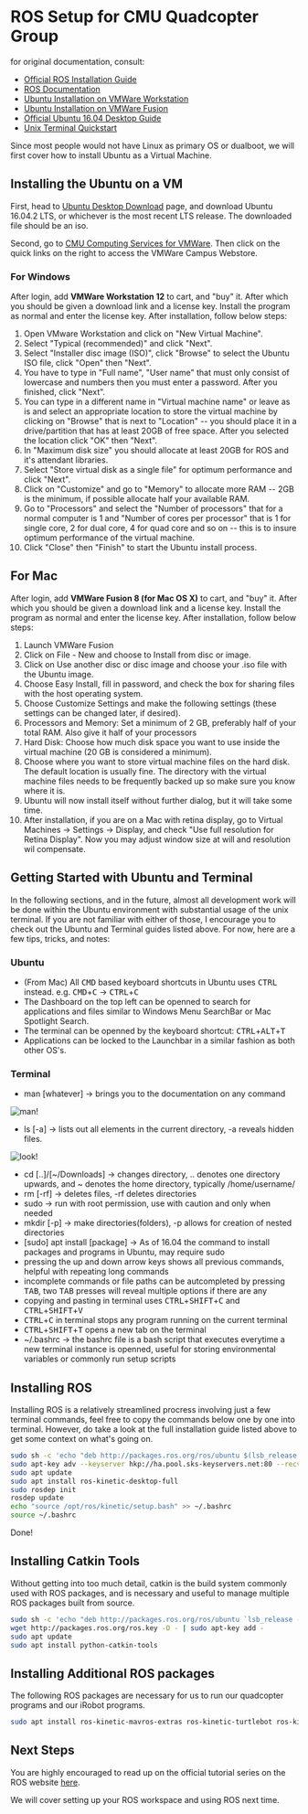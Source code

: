# ROS Setup for CMU Quadcopter Group

for original documentation, consult:

* [Official ROS Installation Guide](http://wiki.ros.org/kinetic/Installation/Ubuntu)
* [ROS Documentation](http://wiki.ros.org)
* [Ubuntu Installation on VMWare Workstation](https://betanews.com/2012/08/29/how-to-install-ubuntu-on-vmware-workstation/)
* [Ubuntu Installation on VMWare Fusion](http://hplgit.github.io/teamods/ubuntu/vmware/mac.html)
* [Official Ubuntu 16.04 Desktop Guide](https://help.ubuntu.com/lts/ubuntu-help/index.html)
* [Unix Terminal Quickstart](http://www.stat.rice.edu/~bhatticr/tutorials/UnixQuickStart.pdf)

Since most people would not have Linux as primary OS or dualboot, we will first cover how to install Ubuntu as a Virtual Machine.

## Installing the Ubuntu on a VM

First, head to [Ubuntu Desktop Download](https://www.ubuntu.com/download/desktop) page, and download Ubuntu 16.04.2 LTS, or whichever is the most recent LTS release. The downloaded file should be an iso.

Second, go to [CMU Computing Services for VMWare](https://www.cmu.edu/computing/software/all/vmware/index.html). Then click on the quick links on the right to access the VMWare Campus Webstore.

### For Windows

After login, add **VMWare Workstation 12** to cart, and "buy" it. After which you should be given a download link and a license key. Install the program as normal and enter the license key. After installation, follow below steps:

1. Open VMware Workstation and click on "New Virtual Machine".
2. Select "Typical (recommended)" and click "Next".
3. Select "Installer disc image (ISO)", click "Browse" to select the Ubuntu ISO file, click "Open" then "Next".
4. You have to type in "Full name", "User name" that must only consist of lowercase and numbers then you must enter a password. After you finished, click "Next".
5. You can type in a different name in "Virtual machine name" or leave as is and select an appropriate location to store the virtual machine by clicking on "Browse" that is next to "Location" -- you should place it in a drive/partition that has at least 20GB of free space. After you selected the location click "OK" then "Next".
6. In "Maximum disk size" you should allocate at least 20GB for ROS and it's attendant libraries.
7. Select "Store virtual disk as a single file" for optimum performance and click "Next".
8. Click on "Customize" and go to "Memory" to allocate more RAM -- 2GB is the minimum, if possible allocate half your available RAM.
9. Go to "Processors" and select the "Number of processors" that for a normal computer is 1 and "Number of cores per processor" that is 1 for single core, 2 for dual core, 4 for quad core and so on -- this is to insure optimum performance of the virtual machine.
10. Click "Close" then "Finish" to start the Ubuntu install process.

## For Mac

After login, add **VMWare Fusion 8 (for Mac OS X)** to cart, and "buy" it. After which you should be given a download link and a license key. Install the program as normal and enter the license key. After installation, follow below steps:

1. Launch VMWare Fusion
2. Click on File - New and choose to Install from disc or image.
3. Click on Use another disc or disc image and choose your .iso file with the Ubuntu image.
4. Choose Easy Install, fill in password, and check the box for sharing files with the host operating system.
5. Choose Customize Settings and make the following settings (these settings can be changed later, if desired).
6. Processors and Memory: Set a minimum of 2 GB, preferably half of your total RAM. Also give it half of your processors
7. Hard Disk: Choose how much disk space you want to use inside the virtual machine (20 GB is considered a minimum).
8. Choose where you want to store virtual machine files on the hard disk. The default location is usually fine. The directory with the virtual machine files needs to be frequently backed up so make sure you know where it is.
9. Ubuntu will now install itself without further dialog, but it will take some time.
10. After installation, if you are on a Mac with retina display, go to Virtual Machines -> Settings -> Display, and check "Use full resolution for Retina Display". Now you may adjust window size at will and resolution wil compensate.

## Getting Started with Ubuntu and Terminal

In the following sections, and in the future, almost all development work will be done within the Ubuntu environment with substantial usage of the unix terminal. If you are not familiar with either of those, I encourage you to check out the Ubuntu and Terminal guides listed above. For now, here are a few tips, tricks, and notes:

### Ubuntu

* (From Mac) All <kbd>CMD</kbd> based keyboard shortcuts in Ubuntu uses <kbd>CTRL</kbd> instead. e.g. <kbd>CMD</kbd>+<kbd>C</kbd> -> <kbd>CTRL</kbd>+<kbd>C</kbd>
* The Dashboard on the top left can be openned to search for applications and files similar to Windows Menu SearchBar or Mac Spotlight Search.
* The terminal can be openned by the keyboard shortcut: <kbd>CTRL</kbd>+<kbd>ALT</kbd>+<kbd>T</kbd>
* Applications can be locked to the Launchbar in a similar fashion as both other OS's.

### Terminal

* man [whatever] -> brings you to the documentation on any command

![man!](https://raw.githubusercontent.com/eric1221bday/CMU_Quadcopter_Documentation/master/man.gif)

* ls [-a] -> lists out all elements in the current directory, -a reveals hidden files.

![look!](https://raw.githubusercontent.com/eric1221bday/CMU_Quadcopter_Documentation/master/ls.gif)

* cd [..]/[~/Downloads] -> changes directory, .. denotes one directory upwards, and ~ denotes the home directory, typically /home/username/
* rm [-rf] -> deletes files, -rf deletes directories
* sudo -> run with root permission, use with caution and only when needed
* mkdir [-p] -> make directories(folders), -p allows for creation of nested directories
* [sudo] apt install [package] -> As of 16.04 the command to install packages and programs in Ubuntu, may require sudo
* pressing the up and down arrow keys shows all previous commands, helpful with repeating long commands
* incomplete commands or file paths can be autcompleted by pressing <kbd>TAB</kbd>, two <kbd>TAB</kbd> presses will reveal multiple options if there are any
* copying and pasting in terminal uses <kbd>CTRL</kbd>+<kbd>SHIFT</kbd>+<kbd>C</kbd> and <kbd>CTRL</kbd>+<kbd>SHIFT</kbd>+<kbd>V</kbd>
* <kbd>CTRL</kbd>+<kbd>C</kbd> in terminal stops any program running on the current terminal
* <kbd>CTRL</kbd>+<kbd>SHIFT</kbd>+<kbd>T</kbd> opens a new tab on the terminal
* ~/.bashrc -> the bashrc file is a bash script that executes everytime a new terminal instance is openned, useful for storing environmental variables or commonly run setup scripts

## Installing ROS

Installing ROS is a relatively streamlined procress involving just a few terminal commands, feel free to copy the commands below one by one into terminal. However, do take a look at the full installation guide listed above to get some context on what's going on.

``` bash
sudo sh -c 'echo "deb http://packages.ros.org/ros/ubuntu $(lsb_release -sc) main" > /etc/apt/sources.list.d/ros-latest.list'
sudo apt-key adv --keyserver hkp://ha.pool.sks-keyservers.net:80 --recv-key 421C365BD9FF1F717815A3895523BAEEB01FA116
sudo apt update
sudo apt install ros-kinetic-desktop-full
sudo rosdep init
rosdep update
echo "source /opt/ros/kinetic/setup.bash" >> ~/.bashrc
source ~/.bashrc
```

Done!

## Installing Catkin Tools

Without getting into too much detail, catkin is the build system commonly used with ROS packages, and is necessary and useful to manage multiple ROS packages built from source.

``` bash
sudo sh -c 'echo "deb http://packages.ros.org/ros/ubuntu `lsb_release -sc` main" > /etc/apt/sources.list.d/ros-latest.list'
wget http://packages.ros.org/ros.key -O - | sudo apt-key add -
sudo apt update
sudo apt install python-catkin-tools
```

## Installing Additional ROS packages

The following ROS packages are necessary for us to run our quadcopter programs and our iRobot programs.

``` bash
sudo apt install ros-kinetic-mavros-extras ros-kinetic-turtlebot ros-kinetic-turtlebot-apps ros-kinetic-turtlebot-interactions
```

## Next Steps

You are highly encouraged to read up on the official tutorial series on the ROS website [here](http://wiki.ros.org/ROS/Tutorials).

We will cover setting up your ROS workspace and using ROS next time.


